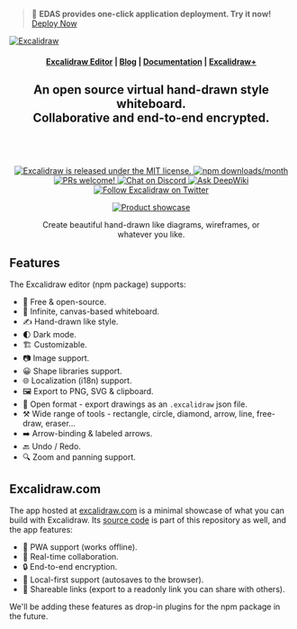 > 🚀 **EDAS provides one-click application deployment. Try it now!** [Deploy Now](https://edasnext.console.aliyun.com/#/home?tab=marketplace&marketDetail=db20e1fc-6199-468d-b8d6-c300d4f10f8b)

<a href="https://excalidraw.com/" target="_blank" rel="noopener">
  <picture>
    <source media="(prefers-color-scheme: dark)" alt="Excalidraw" srcset="https://excalidraw.nyc3.cdn.digitaloceanspaces.com/github/excalidraw_github_cover_2_dark.png" />
    <img alt="Excalidraw" src="https://edas-hz.oss-cn-hangzhou.aliyuncs.com/edas-apps/charts-store/excalidraw/image/excalidraw_github_cover_2.png" />
  </picture>
</a>

<h4 align="center">
  <a href="https://excalidraw.com">Excalidraw Editor</a> |
  <a href="https://plus.excalidraw.com/blog">Blog</a> |
  <a href="https://docs.excalidraw.com">Documentation</a> |
  <a href="https://plus.excalidraw.com">Excalidraw+</a>
</h4>

<div align="center">
  <h2>
    An open source virtual hand-drawn style whiteboard. </br>
    Collaborative and end-to-end encrypted. </br>
  <br />
  </h2>
</div>

<br />
<p align="center">
  <a href="https://github.com/excalidraw/excalidraw/blob/master/LICENSE">
    <img alt="Excalidraw is released under the MIT license." src="https://edas-hz.oss-cn-hangzhou.aliyuncs.com/edas-apps/charts-store/excalidraw/image/license-MIT-blue.svg"  />
  </a>
  <a href="https://www.npmjs.com/package/@excalidraw/excalidraw">
    <img alt="npm downloads/month" src="https://edas-hz.oss-cn-hangzhou.aliyuncs.com/edas-apps/charts-store/excalidraw/image/68747470733a2f2f696d672e736869656c64732e696f2f6e706d2f646d2f40657863616c69647261772f657863616c6964726177.svg"  />
  </a>
  <a href="https://docs.excalidraw.com/docs/introduction/contributing">
    <img alt="PRs welcome!" src="https://edas-hz.oss-cn-hangzhou.aliyuncs.com/edas-apps/charts-store/excalidraw/image/PRs-welcome-brightgreen.svg"  />
  </a>
  <a href="https://discord.gg/UexuTaE">
    <img alt="Chat on Discord" src="https://edas-hz.oss-cn-hangzhou.aliyuncs.com/edas-apps/charts-store/excalidraw/image/68747470733a2f2f696d672e736869656c64732e696f2f646973636f72642f3732333637323433303734343137343638323f636f6c6f723d373338616436266c6162656c3d436861742532306f6e253230446973636f7264266c6f676f3d646973636f7264266c6f676f436f6c6f723d6666666666662677.svg"/>
  </a>
  <a href="https://deepwiki.com/excalidraw/excalidraw">
    <img alt="Ask DeepWiki" src="https://edas-hz.oss-cn-hangzhou.aliyuncs.com/edas-apps/charts-store/excalidraw/image/badge.svg" />
  </a>
  <a href="https://twitter.com/excalidraw">
    <img alt="Follow Excalidraw on Twitter" src="https://edas-hz.oss-cn-hangzhou.aliyuncs.com/edas-apps/charts-store/excalidraw/image/excalidraw.svg"/>
  </a>
</p>

<div align="center">
  <figure>
    <a href="https://excalidraw.com" target="_blank" rel="noopener">
      <img src="https://edas-hz.oss-cn-hangzhou.aliyuncs.com/edas-apps/charts-store/excalidraw/image/github_2Fproduct_showcase.png" alt="Product showcase" />
    </a>
    <figcaption>
      <p align="center">
        Create beautiful hand-drawn like diagrams, wireframes, or whatever you like.
      </p>
    </figcaption>
  </figure>
</div>

## Features

The Excalidraw editor (npm package) supports:

- 💯&nbsp;Free & open-source.
- 🎨&nbsp;Infinite, canvas-based whiteboard.
- ✍️&nbsp;Hand-drawn like style.
- 🌓&nbsp;Dark mode.
- 🏗️&nbsp;Customizable.
- 📷&nbsp;Image support.
- 😀&nbsp;Shape libraries support.
- 🌐&nbsp;Localization (i18n) support.
- 🖼️&nbsp;Export to PNG, SVG & clipboard.
- 💾&nbsp;Open format - export drawings as an `.excalidraw` json file.
- ⚒️&nbsp;Wide range of tools - rectangle, circle, diamond, arrow, line, free-draw, eraser...
- ➡️&nbsp;Arrow-binding & labeled arrows.
- 🔙&nbsp;Undo / Redo.
- 🔍&nbsp;Zoom and panning support.

## Excalidraw.com

The app hosted at [excalidraw.com](https://excalidraw.com) is a minimal showcase of what you can build with Excalidraw. Its [source code](https://github.com/excalidraw/excalidraw/tree/master/excalidraw-app) is part of this repository as well, and the app features:

- 📡&nbsp;PWA support (works offline).
- 🤼&nbsp;Real-time collaboration.
- 🔒&nbsp;End-to-end encryption.
- 💾&nbsp;Local-first support (autosaves to the browser).
- 🔗&nbsp;Shareable links (export to a readonly link you can share with others).

We'll be adding these features as drop-in plugins for the npm package in the future.
